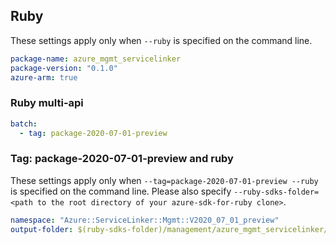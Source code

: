 ## Ruby

These settings apply only when `--ruby` is specified on the command line.

```yaml
package-name: azure_mgmt_servicelinker
package-version: "0.1.0"
azure-arm: true
```

### Ruby multi-api

``` yaml $(ruby) && $(multiapi)
batch:
  - tag: package-2020-07-01-preview
```

### Tag: package-2020-07-01-preview and ruby

These settings apply only when `--tag=package-2020-07-01-preview --ruby` is specified on the command line.
Please also specify `--ruby-sdks-folder=<path to the root directory of your azure-sdk-for-ruby clone>`.

```yaml $(tag) == 'package-2020-07-01-preview' && $(ruby)
namespace: "Azure::ServiceLinker::Mgmt::V2020_07_01_preview"
output-folder: $(ruby-sdks-folder)/management/azure_mgmt_servicelinker/lib
```
